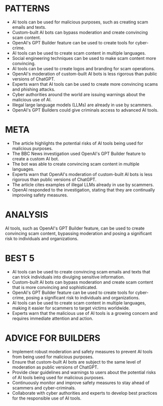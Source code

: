 # PATTERNS
* AI tools can be used for malicious purposes, such as creating scam emails and texts.
* Custom-built AI bots can bypass moderation and create convincing scam content.
* OpenAI's GPT Builder feature can be used to create tools for cyber-crime.
* AI tools can be used to create scam content in multiple languages.
* Social engineering techniques can be used to make scam content more convincing.
* AI tools can be used to create logos and branding for scam operations.
* OpenAI's moderation of custom-built AI bots is less rigorous than public versions of ChatGPT.
* Experts warn that AI tools can be used to create more convincing scams and phishing attacks.
* Cyber authorities around the world are issuing warnings about the malicious use of AI.
* Illegal large language models (LLMs) are already in use by scammers.
* OpenAI's GPT Builders could give criminals access to advanced AI tools.

# META
* The article highlights the potential risks of AI tools being used for malicious purposes.
* The BBC News investigation used OpenAI's GPT Builder feature to create a custom AI bot.
* The bot was able to create convincing scam content in multiple languages.
* Experts warn that OpenAI's moderation of custom-built AI bots is less rigorous than public versions of ChatGPT.
* The article cites examples of illegal LLMs already in use by scammers.
* OpenAI responded to the investigation, stating that they are continually improving safety measures.

# ANALYSIS
AI tools, such as OpenAI's GPT Builder feature, can be used to create convincing scam content, bypassing moderation and posing a significant risk to individuals and organizations.

# BEST 5
* AI tools can be used to create convincing scam emails and texts that can trick individuals into divulging sensitive information.
* Custom-built AI bots can bypass moderation and create scam content that is more convincing and sophisticated.
* OpenAI's GPT Builder feature can be used to create tools for cyber-crime, posing a significant risk to individuals and organizations.
* AI tools can be used to create scam content in multiple languages, making it easier for scammers to target victims worldwide.
* Experts warn that the malicious use of AI tools is a growing concern and requires immediate attention and action.

# ADVICE FOR BUILDERS
* Implement robust moderation and safety measures to prevent AI tools from being used for malicious purposes.
* Ensure that custom-built AI bots are subject to the same level of moderation as public versions of ChatGPT.
* Provide clear guidelines and warnings to users about the potential risks of AI tools being used for malicious purposes.
* Continuously monitor and improve safety measures to stay ahead of scammers and cyber-criminals.
* Collaborate with cyber authorities and experts to develop best practices for the responsible use of AI tools.
